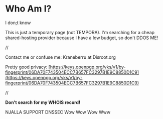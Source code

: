 # Who Am I?
I don;t know

This is just a temporary page (not TEMPORA). I'm searching for a cheap shared-hosting provider because I have a low budget, so don't DDOS ME!

//

Contact me or confuse me: Kraneberru at Disroot.org

Pretty good privacy: [https://keys.openpgp.org/vks/v1/by-fingerprint/06DA70F743504ECC7B657FC3297B1E9C8850D1C9](https://keys.openpgp.org/vks/v1/by-fingerprint/06DA70F743504ECC7B657FC3297B1E9C8850D1C9)

//

__**Don't search for my WHOIS record!**__

NJALLA SUPPORT DNSSEC Wow Wow Wow Www
